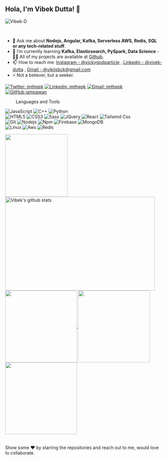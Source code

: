 ## Hola, I'm Vibek Dutta! 👋

<p align="left"> <img src="https://komarev.com/ghpvc/?username=Vibek-D&label=Views&color=blue&style=plastic" alt="Vibek-D" /> </p>
<br/>

- 💬 Ask me about **Nodejs, Angular, Kafka, Serverless AWS, Redis, SQL or any tech-related stuff**.
- 🌱 I’m currently learning **Kafka, Elasticsearch, PySpark, Data Science** - 👨‍💻 All of my projects are available at [Github](https://github.com/Vibek-D?tab=repositories).
- 📫 How to reach me: [Instagram - @vickygodparticle](https://www.instagram.com/vickygodparticle/) , [Linkedin - @vivek-dutta](https://www.linkedin.com/in/vibek-dutta-bb213b15a/) , [Gmail - @vikiisbck@gmail.com](https://www.gmail.com)
- ⚡ Not a believer, but a seeker.

[![Twitter: imthepk](https://img.shields.io/twitter/follow/VikiisbckDutta?style=social)](https://twitter.com/VikiisbckDutta)
[![Linkedin: imthepk](https://img.shields.io/badge/-vivekdutta-blue?style=flat-square&logo=Linkedin&logoColor=white&link=https://www.linkedin.com/in/vivek-dutta-bb213b15a/)](https://www.linkedin.com/in/vivek-dutta-bb213b15a/)
[![Gmail: imthepk](https://img.shields.io/badge/-vivekdutta-blue?style=flat-square&logo=Gmail&logoColor=white&link=https://www.gmail.com)](https://www.gmail.com)
[![GitHub iampawan](https://img.shields.io/github/followers/Vibek-D?label=follow&style=social)](https://github.com/Vibek-D)

<!-- <p style="margin-left: 30px;" align="left"> &nbsp;Languages and Tools </p>

<code><img height="30" src="https://raw.githubusercontent.com/github/explore/80688e429a7d4ef2fca1e82350fe8e3517d3494d/topics/javascript/javascript.png"></code><code><img height="30" src="https://raw.githubusercontent.com/github/explore/80688e429a7d4ef2fca1e82350fe8e3517d3494d/topics/nodejs/nodejs.png"></code><code><img height="30" src="https://raw.githubusercontent.com/github/explore/80688e429a7d4ef2fca1e82350fe8e3517d3494d/topics/angular/angular.png"></code><code><img height="30" src="https://raw.githubusercontent.com/github/explore/80688e429a7d4ef2fca1e82350fe8e3517d3494d/topics/react/react.png"></code>    <code><img height="30" src="https://raw.githubusercontent.com/github/explore/80688e429a7d4ef2fca1e82350fe8e3517d3494d/topics/redis/redis.png"></code> <code><img height="30" src="https://raw.githubusercontent.com/github/explore/80688e429a7d4ef2fca1e82350fe8e3517d3494d/topics/aws/aws.png"></code>  <code><img height="30" src="https://raw.githubusercontent.com/github/explore/80688e429a7d4ef2fca1e82350fe8e3517d3494d/topics/typescript/typescript.png"></code><code><img height="30" src="https://raw.githubusercontent.com/github/explore/80688e429a7d4ef2fca1e82350fe8e3517d3494d/topics/mongodb/mongodb.png"></code><code><img height="30" src="https://raw.githubusercontent.com/github/explore/80688e429a7d4ef2fca1e82350fe8e3517d3494d/topics/sql/sql.png"></code><code><img height="30" src="https://raw.githubusercontent.com/github/explore/80688e429a7d4ef2fca1e82350fe8e3517d3494d/topics/python/python.png"></code><code><img height="30" src="https://raw.githubusercontent.com/github/explore/80688e429a7d4ef2fca1e82350fe8e3517d3494d/topics/tailwind/tailwind.png"></code><code><img height="30" src="https://raw.githubusercontent.com/github/explore/80688e429a7d4ef2fca1e82350fe8e3517d3494d/topics/sass/sass.png"></code><code><img height="30" src="https://raw.githubusercontent.com/github/explore/80688e429a7d4ef2fca1e82350fe8e3517d3494d/topics/docker/docker.png"></code><code><img height="30" src="https://raw.githubusercontent.com/github/explore/80688e429a7d4ef2fca1e82350fe8e3517d3494d/topics/linux/linux.png"></code><code><img height="30" src="https://raw.githubusercontent.com/github/explore/80688e429a7d4ef2fca1e82350fe8e3517d3494d/topics/kubernetes/kubernetes.png"></code><code><img height="30" src="https://raw.githubusercontent.com/github/explore/80688e429a7d4ef2fca1e82350fe8e3517d3494d/topics/tensorflow/tensorflow.png"></code><code><img height="30" src="https://raw.githubusercontent.com/github/explore/80688e429a7d4ef2fca1e82350fe8e3517d3494d/topics/azure/azure.png"></code> -->

<p style="margin-left: 30px;" align="left"> &nbsp;Languages and Tools </p>


![JavaScript](https://img.shields.io/badge/-JavaScript-%23F7DF1C?style=for-the-badge&logo=javascript&logoColor=000000&labelColor=%23F7DF1C&color=%23FFCE5A)
![C++](https://img.shields.io/badge/C%2B%2B-00599C?style=for-the-badge&logo=c%2B%2B&logoColor=white)
![Python](http://img.shields.io/badge/-Python-3776AB?style=for-the-badge&logo=python&logoColor=ffffff)
<br />
![HTML5](https://img.shields.io/badge/-HTML5-%23E44D27?style=for-the-badge&logo=html5&logoColor=ffffff)
![CSS3](https://img.shields.io/badge/-CSS3-%231572B6?style=for-the-badge&logo=css3)
![Sass](https://img.shields.io/badge/-Sass-%23CC6699?style=for-the-badge&logo=sass&logoColor=ffffff)
![JQuery](https://img.shields.io/badge/jQuery-0769AD?style=for-the-badge&logo=jquery&logoColor=white)
![React](https://img.shields.io/badge/-React-61DAFB?style=for-the-badge&logo=react&logoColor=ffffff)
![Tailwind
Css](https://img.shields.io/badge/Tailwind_CSS-38B2AC?style=for-the-badge&logo=tailwind-css&logoColor=white)
<br />
![Git](https://img.shields.io/badge/-Git-%23F05032?style=for-the-badge&logo=git&logoColor=%23ffffff)
![Nodejs](https://img.shields.io/badge/-Nodejs-339933?style=for-the-badge&logo=Node.js&logoColor=ffffff)
![Npm](https://img.shields.io/badge/-npm-CB3837?style=for-the-badge&logo=npm)
![Firebase](https://img.shields.io/badge/-Firebase-FFCA28?style=for-the-badge&logo=firebase&logoColor=ffffff)
![MongoDB](https://img.shields.io/badge/MongoDB-4EA94B?style=for-the-badge&logo=mongodb&logoColor=white)
<br />
![Linux](http://img.shields.io/badge/-Linux-0078D6?style=for-the-badge&logo=linux&logoColor=ffffff)
![Aws](http://img.shields.io/badge/-Aws-0078D6?style=for-the-badge&logo=aws&logoColor=ffffff)
![Redis](http://img.shields.io/badge/-Redis-0078D6?style=for-the-badge&logo=redis&logoColor=ffffff)
<br />

<div align="left">
  <a href="https://github.com/Vibek-D">
    <img align="center" height="200" src="https://github-readme-stats.vercel.app/api/top-langs/?username=Vibek-D&theme=light&hide_langs_below=1" />
  </a>

  <a href="https://github.com/Vibek-D">
    <img height="300" margin="0" width="480" padding="0" align="center" src="https://github-readme-stats.vercel.app/api?username=Vibek-D&show_icons=true&theme=light&line_height=27" alt="Vibek's github stats"/>
  </a>
</div>

<a href="https://github.com/Vibek-D/OpenAI-Cartpole">
  <img align="center" width="230" min-height="100" src="https://github-readme-stats.vercel.app/api/pin/?username=Vibek-D&repo=OpenAI-Cartpole&theme=light" />
</a>
<a href="https://github.com/Vibek-D/Stock-Market-India">
 <img align="center" width="230" min-height="100" src="https://github-readme-stats.vercel.app/api/pin/?username=Vibek-D&repo=Stock-Market-India&theme=light" />
</a>

<a href="https://github.com/Vibek-D/ML-DeepLearning-NLP-RL">
 <img align="center" width="230" min-height="100" src="https://github-readme-stats.vercel.app/api/pin/?username=Vibek-D&repo=ML-DeepLearning-NLP-RL&theme=light" />
</a>

<br/>
<br/>
<br/>

<div align="left">
  Show some ❤️ by starring the repositories and reach out to me, would love to collaborate.
</div>
